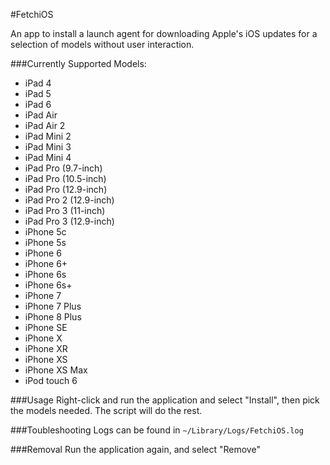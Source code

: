 #FetchiOS

An app to install a launch agent for downloading Apple's iOS updates for a selection of models without user interaction.

###Currently Supported Models:
* iPad 4* iPad 5* iPad 6* iPad Air* iPad Air 2* iPad Mini 2* iPad Mini 3* iPad Mini 4* iPad Pro (9.7-inch)* iPad Pro (10.5-inch)* iPad Pro (12.9-inch)* iPad Pro 2 (12.9-inch)* iPad Pro 3 (11-inch)* iPad Pro 3 (12.9-inch)* iPhone 5c* iPhone 5s* iPhone 6* iPhone 6+* iPhone 6s* iPhone 6s+* iPhone 7* iPhone 7 Plus* iPhone 8 Plus* iPhone SE* iPhone X* iPhone XR* iPhone XS* iPhone XS Max* iPod touch 6

###Usage
Right-click and run the application and select "Install", then pick the models needed. The script will do the rest.

###Toubleshooting
Logs can be found in ```~/Library/Logs/FetchiOS.log```

###Removal
Run the application again, and select "Remove"
